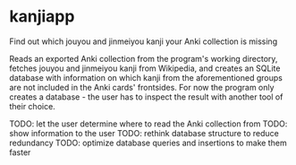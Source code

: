 # kanjiapp
Find out which jouyou and jinmeiyou kanji your Anki collection is missing

Reads an exported Anki collection from the program's working directory, fetches jouyou and jinmeiyou kanji from Wikipedia, and creates an SQLite database with information on which kanji from the aforementioned groups are not included in the Anki cards' frontsides. For now the program only creates a database - the user has to inspect the result with another tool of their choice.

TODO: let the user determine where to read the Anki collection from
TODO: show information to the user
TODO: rethink database structure to reduce redundancy
TODO: optimize database queries and insertions to make them faster